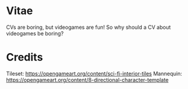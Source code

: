 # Vitae
CVs are boring, but videogames are fun! So why should a CV about videogames be boring?

# Credits
Tileset: https://opengameart.org/content/sci-fi-interior-tiles
Mannequin: https://opengameart.org/content/8-directional-character-template
